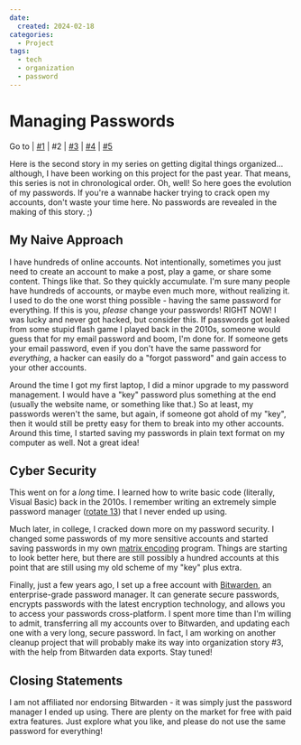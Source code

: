 ```yaml
---
date:
  created: 2024-02-18
categories:
  - Project
tags:
  - tech
  - organization
  - password
---
```

# Managing Passwords

Go to
| [\#1](./2024-02-11-backup.md)
| \#2
| [\#3](./2024-02-25-gmails.md)
| [\#4](./2024-02-26-github.md)
| [\#5](./2024-03-11-mail-plus.md)

Here is the second story in my series on getting digital things organized... although, I have been working on this project for the past year. That means, this series is not in chronological order. Oh, well! So here goes the evolution of my passwords. If you're a wannabe hacker trying to crack open my accounts, don't waste your time here. No passwords are revealed in the making of this story. ;)

<!-- more -->

## My Naive Approach

I have hundreds of online accounts. Not intentionally, sometimes you just need to create an account to make a post, play a game, or share some content. Things like that. So they quickly accumulate. I'm sure many people have hundreds of accounts, or maybe even much more, without realizing it. I used to do the one worst thing possible - having the same password for everything. If this is you, *please* change your passwords! RIGHT NOW! I was lucky and never got hacked, but consider this. If passwords got leaked from some stupid flash game I played back in the 2010s, someone would guess that for my email password and boom, I'm done for. If someone gets your email password, even if you don't have the same password for *everything*, a hacker can easily do a "forgot password" and gain access to your other accounts.

Around the time I got my first laptop, I did a minor upgrade to my password management. I would have a "key" password plus something at the end (usually the website name, or something like that.) So at least, my passwords weren't the same, but again, if someone got ahold of my "key", then it would still be pretty easy for them to break into my other accounts. Around this time, I started saving my passwords in plain text format on my computer as well. Not a great idea!

## Cyber Security

This went on for a *long* time. I learned how to write basic code (literally, Visual Basic) back in the 2010s. I remember writing an extremely simple password manager ([rotate 13](https://en.wikipedia.org/wiki/ROT13)) that I never ended up using.

Much later, in college, I cracked down more on my password security. I changed some passwords of my more sensitive accounts and started saving passwords in my own [matrix encoding](https://math.libretexts.org/Bookshelves/Applied_Mathematics/Applied_Finite_Mathematics_(Sekhon_and_Bloom)/02:_Matrices/2.05:_Application_of_Matrices_in_Cryptography) program. Things are starting to look better here, but there are still possibly a hundred accounts at this point that are still using my old scheme of my "key" plus extra.

Finally, just a few years ago, I set up a free account with [Bitwarden](https://bitwarden.com/), an enterprise-grade password manager. It can generate secure passwords, encrypts passwords with the latest encryption technology, and allows you to access your passwords cross-platform. I spent more time than I'm willing to admit, transferring all my accounts over to Bitwarden, and updating each one with a very long, secure password. In fact, I am working on another cleanup project that will probably make its way into organization story #3, with the help from Bitwarden data exports. Stay tuned!

## Closing Statements

I am not affiliated nor endorsing Bitwarden - it was simply just the password manager I ended up using. There are plenty on the market for free with paid extra features. Just explore what you like, and please do not use the same password for everything!
